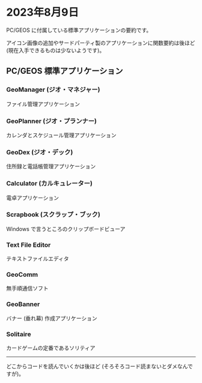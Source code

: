 # 2023年8月9日
PC/GEOS に付属している標準アプリケーションの要約です。

アイコン画像の追加やサードパーティ製のアプリケーションに関数要約は後ほど (現在入手できるものは少ないようです)。

## PC/GEOS 標準アプリケーション

### GeoManager (ジオ・マネジャー)
ファイル管理アプリケーション

### GeoPlanner (ジオ・プランナー)
カレンダとスケジュール管理アプリケーション

### GeoDex (ジオ・デック)
住所録と電話帳管理アプリケーション

### Calculator (カルキュレーター)
電卓アプリケーション

### Scrapbook (スクラップ・ブック)
Windows で言うところのクリップボードビューア

### Text File Editor
テキストファイルエディタ

### GeoComm
無手順通信ソフト

### GeoBanner
バナー (垂れ幕) 作成アプリケーション

### Solitaire
カードゲームの定番であるソリティア


---
どこからコードを読んでいくかは後ほど (そろそろコード読まないとダメなんですが)。
